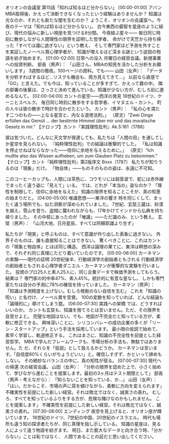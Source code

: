 オリオンの会議室 第15話「知れば知るほど分からない」
[00:00-01:00] アバン
MBA取得後、かえって決断できなくなったという経験はありませんか？
知識は光なのか、それとも新たな闇を生むのか？
ようこそ、オリオンの会議室へ。今夜のテーマは「知れば知るほど分からない」。
古今東西の叡智を星座のように結び、現代の悩みに新しい視座を見つける8分間。
今夜結ぶ星々—— 
毎日同じ時刻に散歩しながら人間理性の限界を証明した哲学者、 
命がけで天竺から持ち帰った「すべては識に過ぎない」という教え、 
そして専門家ほど予測を外すことを実証したノーベル賞心理学者が、 
知識が増えるほど深まる謎という逆説の物語を紡ぎ始めます。
[01:00-02:00] 日常への没入
月曜日の経営会議。新規事業への投資判断。
部長（男声）： 「山田さん、MBAの知見を活かした分析をお願いします」
3週間の徹夜。100ページの資料。でも——
山田（女声）： 「データを分析すればするほど...リスクも機会も、両方見えてきて...」
以前なら直感で「GO」と言えた。でも今は、知っていることが多すぎて、かえって霧の中。
隣の部署の後輩は、さっさと決めて進んでいる。知識が少ない方が、むしろ前に進めるなんて。
[02:00-04:00] カントの星空——西洋の発見
18世紀のドイツ、ケーニヒスベルク。
毎日同じ時刻に散歩をする哲学者、イマヌエル・カント。
町の人々は彼の散歩で時計を合わせたという。
カント（男声）： 
「私の心を満たす二つのもの——上なる星空と、内なる道徳法則。」 
（原文）“Zwei Dinge erfüllen das Gemüt … der bestirnte Himmel über mir und das moralische Gesetz in mir.” 【テロップ】カント『実践理性批判』Ak.5:161（1788）

彼は気づいた。どんなに天文学が発達しても、私たちは「人間の目」を通してしか星空を見られない。
『純粋理性批判』での結論は衝撃的でした。
「私は知識を停止せねばならなかった——信仰に余地を与えるために。」
 （原文）“Ich mußte also das Wissen aufheben, um zum Glauben Platz zu bekommen.” 
【テロップ】カント『純粋理性批判』第2版序文 Bxxx（1787）
私たちが知りうるのは「現象」だけ。
「物自体」——ものそのものの姿は、永遠に不可知。

このコーヒーカップも、人間には茶色に、コウモリには超音波で、蛇には赤外線でまったく違う姿に「見えて」いる。
では、どれが「本当の」姿なのか？
「理性を制限して、信仰に余地を与えた」
知識の限界を知ることこそが、真の知恵の始まりだと。
[04:00-05:00] 唯識思想——東洋の響き
時を同じくして、まったく違う場所でも、似た洞察が深められていました。
7世紀、玄奘三蔵は、砂漠を越え、雪山を登り、盗賊に襲われながらも、17年かけてインドから仏典を持ち帰りました。
その中核にあったのが「唯識」——ただ識のみ、という教え。
玄奘（男声）： 「山河大地、日月星辰、すべては阿頼耶識より生ず」

私たちが「現実」と呼ぶものは、すべて意識が作り出した表象に過ぎない。
外界そのものは、誰も直接知ることはできない。
驚くべきことに、これはカントの「現象と物自体」とほぼ同じ構造。
西洋は論理の果てに、東洋は瞑想の深みで、それぞれ同じ真理にたどり着いていたのです。
[05:00-06:00] カーネマンの実験——現代の証明
20世紀後半、行動経済学の創始者ともされる
行動経済学の創始者ともされる心理学者ダニエル・カーネマンが衝撃的な実験を行いました。
投資のプロ25人と素人25人に、同じ企業データで株価予測をしてもらう。
結果は？ 専門家の的中率47%、素人45%。統計的に有意な差なし。
しかも専門家たちは自分の予測に78%の確信を持っていました。
カーネマン（男声）： 「知識は予測精度を上げない。むしろ根拠のない自信を生む」
これを「知識の呪い」と名付け、ノーベル賞を受賞。
100の変数を知っていれば、どんな結論も「論理的に」導けてしまう罠。
[06:00-07:30] 実践への架橋
では、どうすればいいのか。
カントも玄奘も、知識を捨てろとは言いません。ただ、その限界を自覚せよと。
完璧な地図はない。でも、地図が不完全だと知っている方が、柔軟に修正できる。
興味深いことに、シリコンバレーの成功企業の多くが「リーン・スタートアップ」という手法を採用しています。
最小限の仮説で始めて、素早く学習し、軌道修正する。
これはまさに、知識の不完全性を前提とした経営哲学。
MBAで学んだフレームワークも、市場分析の手法も、無駄ではありません。た
だ、それらを「仮説」として扱えるかどうか。
カーネマンは言います。「自信度60%くらいがちょうどいい」と。確信しすぎず、かといって諦めもしない。
その絶妙なバランスの中に、真の知性が宿る。
[07:00-07:30] 現代への帰還
次の経営会議。
山田（女声）： 「分析の限界を認めた上で、小さく始めて、学びながら進むことを提案します。最初の3ヶ月はテスト期間として」
部長（男声・考えながら）： 「知らないことを知っている、か...」
山田（女声）： 「はい。だからこそ、市場の声に耳を傾けながら、柔軟に方向を変えられます」
不確実性を前提にした新しい経営。それは敗北ではなく、誠実さの表れ。
むしろ、すべてを知っているふりをする方が、危険な賭けなのかもしれません。
ことを提案します」
不確実性を前提にした新しい経営。それは敗北ではなく、誠実さの表れ。
[07:30-08:00] エンディング
夜空を見上げると、オリオン座が輝いています。
18世紀のドイツ、7世紀の中国、20世紀のイスラエル。
時代も場所も違う知の探求者たちが、同じ真理を指し示している。
知識の星座は、見る人によって違う物語を紡ぎます。
明日、また膨大なデータと向き合う時、「分からない」ことは恥ではなく、
人間であることの証だと思い出してください。
